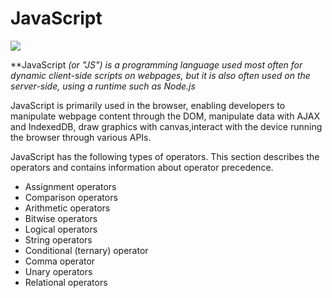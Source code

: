 # JavaScript

![](https://www.vitoshacademy.com/wp-content/uploads/2015/04/JS.png)


**JavaScript **(or "JS") is a programming language used most often for dynamic client-side scripts on webpages,
but it is also often used on the server-side, using a runtime such as* Node.js*

JavaScript is primarily used in the browser, enabling developers to manipulate webpage content through the DOM, 
manipulate data with AJAX and IndexedDB, draw graphics with canvas,interact with the device running the browser through various APIs.

JavaScript has the following types of operators. This section describes the operators and contains information about operator precedence.

* Assignment operators
* Comparison operators
* Arithmetic operators
* Bitwise operators
* Logical operators
* String operators
* Conditional (ternary) operator
* Comma operator
* Unary operators
* Relational operators

